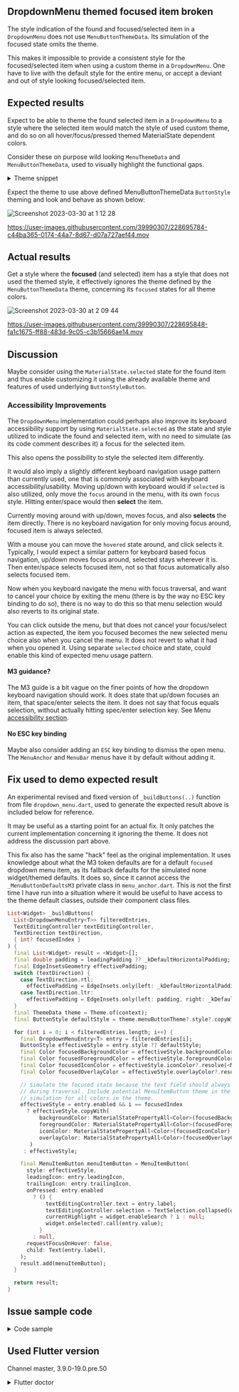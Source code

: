 ## DropdownMenu themed focused item broken

The style indication of the found and focused/selected item in a `DropdownMenu` does not use `MenuButtonThemeData`. Its simulation of the focused state omits the theme.

This makes it impossible to provide a consistent style for the focused/selected item when using a custom theme in a `DropdownMenu`. One have to live with the default style for the entire menu, or accept a deviant and out of style looking focused/selected item.

## Expected results

Expect to be able to theme the found selected item in a `DropdownMenu` to a style where the selected item would match the style of used custom theme, and do so on all hover/focus/pressed themed MaterialState dependent colors.

Consider these on purpose wild looking `MenuThemeData` and `MenuButtonThemeData`, used to visually highlight the functional gaps.

<details>
  <summary>Theme snippet</summary>

(For full code sample, see the **Issue sample code** further below).

```dart
  MenuThemeData(
    style: MenuStyle(
      backgroundColor: MaterialStatePropertyAll<Color?>(colorScheme.errorContainer),
      padding: const MaterialStatePropertyAll<EdgeInsetsGeometry?>(EdgeInsets.all(8)),
    ),
  ),
  MenuButtonThemeData(
    style: ButtonStyle(
      backgroundColor: MaterialStateProperty.resolveWith(
          (Set<MaterialState> states) {
        if (states.contains(MaterialState.pressed)) {
          return colorScheme.primary;
        }
        if (states.contains(MaterialState.hovered)) {
          return colorScheme.primary;
        }
        if (states.contains(MaterialState.focused)) {
          return colorScheme.primaryContainer;
        }
        return Colors.transparent;
      }),
      foregroundColor: MaterialStateProperty.resolveWith(
          (Set<MaterialState> states) {
        if (states.contains(MaterialState.disabled)) {
          return colorScheme.onSurface.withOpacity(0.38);
        }
        if (states.contains(MaterialState.pressed)) {
          return colorScheme.onPrimary;
        }
        if (states.contains(MaterialState.hovered)) {
          return colorScheme.onPrimary;
        }
        if (states.contains(MaterialState.focused)) {
          return colorScheme.onPrimaryContainer;
        }
        return colorScheme.onSurface;
      }),
      iconColor: MaterialStateProperty.resolveWith(
          (Set<MaterialState> states) {
        if (states.contains(MaterialState.disabled)) {
          return colorScheme.onSurface.withOpacity(0.38);
        }
        if (states.contains(MaterialState.pressed)) {
          return colorScheme.onPrimary;
        }
        if (states.contains(MaterialState.hovered)) {
          return colorScheme.onPrimary;
        }
        if (states.contains(MaterialState.focused)) {
          return colorScheme.onPrimaryContainer;
        }
        return colorScheme.onSurfaceVariant;
      }),
      overlayColor: MaterialStateProperty.resolveWith(
          (Set<MaterialState> states) {
        if (states.contains(MaterialState.pressed)) {
          return colorScheme.onPrimary.withOpacity(0.12);
        }
        if (states.contains(MaterialState.hovered)) {
          return colorScheme.onPrimary.withOpacity(0.08);
        }
        if (states.contains(MaterialState.focused)) {
          return colorScheme.onPrimaryContainer.withOpacity(0.12);
        }
        return Colors.transparent;
      }),
      shape: ButtonStyleButton.allOrNull<OutlinedBorder>(
        const RoundedRectangleBorder(
          borderRadius: BorderRadius.all(
            Radius.circular(10),
          ),
        ),
      ),
    ),
  ),
```

</details>

Expect the theme to use above defined MenuButtonThemeData `ButtonStyle` theming and look and behave as shown below:

![Screenshot 2023-03-30 at 1 12 28](https://user-images.githubusercontent.com/39990307/228695749-89395f80-20c6-4d4a-ab48-81b23d2c5bec.png)


https://user-images.githubusercontent.com/39990307/228695784-c44ba365-0174-44a7-8d67-d07a727aef44.mov

## Actual results

Get a style where the **focused** (and selected) item has a style that does not used the themed style, it effectively ignores the theme defined by the `MenuButtonThemeData` theme, concerning its `focused` states for all theme colors.

![Screenshot 2023-03-30 at 2 09 44](https://user-images.githubusercontent.com/39990307/228695835-f474b528-bd89-435b-9c86-ca80095fa346.png)


https://user-images.githubusercontent.com/39990307/228695848-fa1c1675-ff88-483d-9c05-c3b15666ae14.mov

## Discussion

Maybe consider using the `MaterialState.selected` state for the found item and thus enable customizing it using the already available theme and features of used underlying `ButtonStyleButton`.

### Accessibility Improvements

The `DropdownMenu` implementation could perhaps also improve its keyboard accessibility support by using `MaterialState.selected` as the state and style utilized to indicate the found and selected item, with no need to simulate (as its code comment describes it) a focus for the selected item.

This also opens the possibility to style the selected item differently.

It would also imply a slightly different keyboard navigation usage pattern than currently used, one that is commonly associated with keyboard accessibility/usability. Moving up/down with keyboard would if `selected` is also utilized, only move the `focus` around in the menu, with its own `focus` style. Hitting enter/space would then **select** the item.

Currently moving around with up/down, moves focus, and also **selects** the item directly. There is no keyboard navigation for only moving focus around, focused item is always selected.

With a mouse you can move the `hovered` state around, and click selects it. Typically, I would expect a similar pattern for keyboard based focus navigation, up/down moves focus around, selected stays wherever it is. Then enter/space selects focused item, not so that focus automatically also selects focused item.

Now when you keyboard navigate the menu with focus traversal, and want to cancel your choice by exiting the menu (there is by the way no ESC key binding to do so), there is no way to do this so that menu selection would also reverts to its original state.

You can click outside the menu, but that does not cancel your focus/select action as expected, the item you focused becomes the new selected menu choice also when you cancel the menu. It does not revert to what it had when you opened it. Using separate `selected` choice and state, could enable this kind of expected menu usage pattern.

#### M3 guidance?

The M3 guide is a bit vague on the finer points of how the dropdown keyboard navigation should work. It does state that up/down focuses an item, that space/enter selects the item. It does not say that focus equals selection, without actually hitting spec/enter selection key. See Menu [accessibility section](https://m3.material.io/components/menus/accessibility#0589f3a9-11ff-4129-bcaf-5cc666b890f5).

#### No ESC key binding

Maybe also consider adding an `ESC` key binding to dismiss the open menu. The `MenuAnchor` and `MenuBar` menus have it by default without adding it.

## Fix used to demo expected result

An experimental revised and fixed version of `_buildButtons(..)` function from file `dropdown_menu.dart`, used to generate the expected result above is included below for reference.

It may be useful as a starting point for an actual fix. It only patches the current implementation concerning it ignoring the theme. It does not address the discussion part above.

This fix also has the same "hack" feel as the original implementation. It uses knowledge about what the M3 token defaults are for a default `focused` dropdown menu item, as its fallback defaults for the simulated none widget/themed defaults. It does so, since it cannot access the `_MenuButtonDefaultsM3` private class in `menu_anchor.dart`. This is not the first time I have run into a situation where it would be useful to have access to the theme default classes, outside their component class files.

```dart
List<Widget> _buildButtons(
  List<DropdownMenuEntry<T>> filteredEntries,
  TextEditingController textEditingController,
  TextDirection textDirection,
  { int? focusedIndex }
) {
  final List<Widget> result = <Widget>[];
  final double padding = leadingPadding ?? _kDefaultHorizontalPadding;
  final EdgeInsetsGeometry effectivePadding;
  switch (textDirection) {
    case TextDirection.rtl:
      effectivePadding = EdgeInsets.only(left: _kDefaultHorizontalPadding, right: padding);
    case TextDirection.ltr:
      effectivePadding = EdgeInsets.only(left: padding, right: _kDefaultHorizontalPadding);
  }
  final ThemeData theme = Theme.of(context);
  final ButtonStyle defaultStyle = theme.menuButtonTheme?.style?.copyWith(padding: MaterialStatePropertyAll<EdgeInsetsGeometry>(effectivePadding)) ?? MenuItemButton.styleFrom(padding: effectivePadding);

  for (int i = 0; i < filteredEntries.length; i++) {
    final DropdownMenuEntry<T> entry = filteredEntries[i];
    ButtonStyle effectiveStyle = entry.style ?? defaultStyle;
    final Color focusedBackgroundColor = effectiveStyle.backgroundColor?.resolve(<MaterialState>{MaterialState.focused}) ?? theme.colorScheme.onSurface.withOpacity(0.12);
    final Color focusedForegroundColor = effectiveStyle.foregroundColor?.resolve(<MaterialState>{MaterialState.focused}) ?? theme.colorScheme.onSurface;
    final Color focusedIconColor = effectiveStyle.iconColor?.resolve(<MaterialState>{MaterialState.focused}) ?? theme.colorScheme.onSurfaceVariant;
    final Color focusedOverlayColor = effectiveStyle.overlayColor?.resolve(<MaterialState>{MaterialState.focused}) ?? theme.colorScheme.onSurface.withOpacity(0.12);

    // Simulate the focused state because the text field should always be focused
    // during traversal. Include potential MenuItemButton theme in the focus
    // simulation for all colors in the theme.
    effectiveStyle = entry.enabled && i == focusedIndex
      ? effectiveStyle.copyWith(
          backgroundColor: MaterialStatePropertyAll<Color>(focusedBackgroundColor),
          foregroundColor: MaterialStatePropertyAll<Color>(focusedForegroundColor),
          iconColor: MaterialStatePropertyAll<Color>(focusedIconColor),
          overlayColor: MaterialStatePropertyAll<Color>(focusedOverlayColor),
       )
     : effectiveStyle;

    final MenuItemButton menuItemButton = MenuItemButton(
      style: effectiveStyle,
      leadingIcon: entry.leadingIcon,
      trailingIcon: entry.trailingIcon,
      onPressed: entry.enabled
        ? () {
            textEditingController.text = entry.label;
            textEditingController.selection = TextSelection.collapsed(offset: textEditingController.text.length);
            currentHighlight = widget.enableSearch ? i : null;
            widget.onSelected?.call(entry.value);
          }
        : null,
      requestFocusOnHover: false,
      child: Text(entry.label),
    );
    result.add(menuItemButton);
  }

  return result;
}

```

## Issue sample code

<details>
<summary>Code sample</summary>


```dart
// MIT License
//
// Copyright (c) 2023 Mike Rydstrom
//
// Permission is hereby granted, free of charge, to any person obtaining a copy
// of this software and associated documentation files (the "Software"), to deal
// in the Software without restriction, including without limitation the rights
// to use, copy, modify, merge, publish, distribute, sublicense, and/or sell
// copies of the Software, and to permit persons to whom the Software is
// furnished to do so, subject to the following conditions:
//
// The above copyright notice and this permission notice shall be included in all
// copies or substantial portions of the Software.
//
// THE SOFTWARE IS PROVIDED "AS IS", WITHOUT WARRANTY OF ANY KIND, EXPRESS OR
// IMPLIED, INCLUDING BUT NOT LIMITED TO THE WARRANTIES OF MERCHANTABILITY,
// FITNESS FOR A PARTICULAR PURPOSE AND NONINFRINGEMENT. IN NO EVENT SHALL THE
// AUTHORS OR COPYRIGHT HOLDERS BE LIABLE FOR ANY CLAIM, DAMAGES OR OTHER
// LIABILITY, WHETHER IN AN ACTION OF CONTRACT, TORT OR OTHERWISE, ARISING FROM,
// OUT OF OR IN CONNECTION WITH THE SOFTWARE OR THE USE OR OTHER DEALINGS IN THE
// SOFTWARE.
import 'package:flutter/foundation.dart';
import 'package:flutter/material.dart';

// A seed color for the M3 ColorScheme.
const Color seedColor = Color(0xFF6750A4);
// Make M3 ColorSchemes from a seed color.
final ColorScheme schemeLight = ColorScheme.fromSeed(
  brightness: Brightness.light,
  seedColor: seedColor,
);
final ColorScheme schemeDark = ColorScheme.fromSeed(
  brightness: Brightness.dark,
  seedColor: seedColor,
);

// Example theme
ThemeData theme(ThemeMode mode, ThemeSettings settings) {
  final ColorScheme colorScheme =
  mode == ThemeMode.light ? schemeLight : schemeDark;
  return ThemeData(
    colorScheme: colorScheme,
    useMaterial3: settings.useMaterial3,
    visualDensity: VisualDensity.standard,
    menuTheme: settings.useCustomMenu
        ? MenuThemeData(
      style: MenuStyle(
        backgroundColor:
        MaterialStatePropertyAll<Color?>(colorScheme.errorContainer),
        padding: const MaterialStatePropertyAll<EdgeInsetsGeometry?>(
          EdgeInsets.all(8),
        ),
      ),
    )
        : null,
    menuButtonTheme: settings.useCustomMenu
        ? MenuButtonThemeData(
      style: ButtonStyle(
        backgroundColor: MaterialStateProperty.resolveWith(
                (Set<MaterialState> states) {
              if (states.contains(MaterialState.pressed)) {
                return colorScheme.primary;
              }
              if (states.contains(MaterialState.hovered)) {
                return colorScheme.primary;
              }
              if (states.contains(MaterialState.focused)) {
                return colorScheme.primaryContainer;
              }
              return Colors.transparent;
            }),
        foregroundColor: MaterialStateProperty.resolveWith(
                (Set<MaterialState> states) {
              if (states.contains(MaterialState.disabled)) {
                return colorScheme.onSurface.withOpacity(0.38);
              }
              if (states.contains(MaterialState.pressed)) {
                return colorScheme.onPrimary;
              }
              if (states.contains(MaterialState.hovered)) {
                return colorScheme.onPrimary;
              }
              if (states.contains(MaterialState.focused)) {
                return colorScheme.onPrimaryContainer;
              }
              return colorScheme.onSurface;
            }),
        iconColor: MaterialStateProperty.resolveWith(
                (Set<MaterialState> states) {
              if (states.contains(MaterialState.disabled)) {
                return colorScheme.onSurface.withOpacity(0.38);
              }
              if (states.contains(MaterialState.pressed)) {
                return colorScheme.onPrimary;
              }
              if (states.contains(MaterialState.hovered)) {
                return colorScheme.onPrimary;
              }
              if (states.contains(MaterialState.focused)) {
                return colorScheme.onPrimaryContainer;
              }
              return colorScheme.onSurfaceVariant;
            }),
        overlayColor: MaterialStateProperty.resolveWith(
                (Set<MaterialState> states) {
              if (states.contains(MaterialState.pressed)) {
                return colorScheme.onPrimary.withOpacity(0.12);
              }
              if (states.contains(MaterialState.hovered)) {
                return colorScheme.onPrimary.withOpacity(0.08);
              }
              if (states.contains(MaterialState.focused)) {
                return colorScheme.onPrimaryContainer.withOpacity(0.12);
              }
              return Colors.transparent;
            }),
        shape: ButtonStyleButton.allOrNull<OutlinedBorder>(
          const RoundedRectangleBorder(
            borderRadius: BorderRadius.all(
              Radius.circular(10),
            ),
          ),
        ),
      ),
    )
        : null,
  );
}

void main() {
  runApp(const IssueDemoApp());
}

class IssueDemoApp extends StatefulWidget {
  const IssueDemoApp({super.key});

  @override
  State<IssueDemoApp> createState() => _IssueDemoAppState();
}

class _IssueDemoAppState extends State<IssueDemoApp> {
  ThemeMode themeMode = ThemeMode.light;
  bool longLabel = false;
  TextDirection textDirection = TextDirection.ltr;
  ThemeSettings settings = const ThemeSettings(
    useMaterial3: true,
    useCustomMenu: true,
  );

  @override
  Widget build(BuildContext context) {
    return MaterialApp(
      debugShowCheckedModeBanner: false,
      themeMode: themeMode,
      theme: theme(ThemeMode.light, settings),
      darkTheme: theme(ThemeMode.dark, settings),
      home: Directionality(
        textDirection: textDirection,
        child: Scaffold(
          appBar: AppBar(
            title: const Text('DropdownMenu Issue'),
            actions: [
              IconButton(
                icon: settings.useMaterial3
                    ? const Icon(Icons.filter_3)
                    : const Icon(Icons.filter_2),
                onPressed: () {
                  setState(() {
                    settings =
                        settings.copyWith(useMaterial3: !settings.useMaterial3);
                  });
                },
                tooltip: "Switch to Material ${settings.useMaterial3 ? 2 : 3}",
              ),
              IconButton(
                icon: themeMode == ThemeMode.dark
                    ? const Icon(Icons.wb_sunny_outlined)
                    : const Icon(Icons.wb_sunny),
                onPressed: () {
                  setState(() {
                    if (themeMode == ThemeMode.light) {
                      themeMode = ThemeMode.dark;
                    } else {
                      themeMode = ThemeMode.light;
                    }
                  });
                },
                tooltip: "Toggle brightness",
              ),
            ],
          ),
          body: HomePage(
            settings: settings,
            onSettings: (ThemeSettings value) {
              setState(() {
                settings = value;
              });
            },
            longLabel: longLabel,
            onLongLabel: (bool value) {
              setState(() {
                longLabel = value;
              });
            },
            textDirection: textDirection,
            onTextDirection: (TextDirection value) {
              setState(() {
                textDirection = value;
              });
            },
          ),
        ),
      ),
    );
  }
}

class HomePage extends StatelessWidget {
  const HomePage({
    super.key,
    required this.settings,
    required this.onSettings,
    required this.longLabel,
    required this.onLongLabel,
    required this.textDirection,
    required this.onTextDirection,
  });
  final ThemeSettings settings;
  final ValueChanged<ThemeSettings> onSettings;
  final bool longLabel;
  final ValueChanged<bool> onLongLabel;
  final TextDirection textDirection;
  final ValueChanged<TextDirection> onTextDirection;

  @override
  Widget build(BuildContext context) {
    return ListView(
      padding: const EdgeInsets.symmetric(horizontal: 16),
      children: [
        SwitchListTile(
          title: const Text('Text directionality'),
          subtitle: const Text('OFF=LTR  ON=RTL'),
          value: textDirection == TextDirection.rtl,
          onChanged: (bool value) {
            value
                ? onTextDirection(TextDirection.rtl)
                : onTextDirection(TextDirection.ltr);
          },
        ),
        const SizedBox(height: 8),
        const Text('DropdownMenu focused item style broken\n\n'
            'The style indication of the found and selected item in a '
            'DropdownMenu does not use MenuButtonThemeData. Its simulation of '
            'the focused state omits the theme.'),
        SwitchListTile(
          title: const Text('Enable custom menu theme'),
          value: settings.useCustomMenu,
          onChanged: (bool value) {
            onSettings(settings.copyWith(useCustomMenu: value));
          },
        ),
        const Padding(
          padding: EdgeInsets.all(12.0),
          child: DropDownMenuShowcase(),
        ),
        const SizedBox(height: 16),
        const ShowColorSchemeColors(),
      ],
    );
  }
}

class DropDownMenuShowcase extends StatefulWidget {
  const DropDownMenuShowcase({super.key});

  @override
  State<DropDownMenuShowcase> createState() => _DropDownMenuShowcaseState();
}

class _DropDownMenuShowcaseState extends State<DropDownMenuShowcase> {
  String selectedItem = '';
  @override
  Widget build(BuildContext context) {
    return Column(
      crossAxisAlignment: CrossAxisAlignment.start,
      children: <Widget>[
        DropdownMenu<String>(
          initialSelection: selectedItem,
          onSelected: (String? value) {
            setState(() {
              selectedItem = value ?? 'one';
            });
          },
          dropdownMenuEntries: const <DropdownMenuEntry<String>>[
            DropdownMenuEntry<String>(
              label: 'Alarm settings',
              leadingIcon: Icon(Icons.alarm),
              value: 'one',
            ),
            DropdownMenuEntry<String>(
              label: 'Cabin overview',
              leadingIcon: Icon(Icons.cabin),
              value: 'three',
            ),
            DropdownMenuEntry<String>(
              label: 'Surveillance view',
              leadingIcon: Icon(Icons.camera_outdoor_rounded),
              value: 'four',
            ),
            DropdownMenuEntry<String>(
              label: 'Water alert',
              leadingIcon: Icon(Icons.water_damage),
              value: 'five',
            ),
            DropdownMenuEntry<String>(
              label: 'Disabled settings',
              leadingIcon: Icon(Icons.settings),
              value: 'two',
              enabled: false,
            ),
          ],
        ),
      ],
    );
  }
}

/// A Theme Settings class to bundle properties we want to modify on our
/// theme interactively.
@immutable
class ThemeSettings with Diagnosticable {
  final bool useMaterial3;
  final bool useCustomMenu;

  const ThemeSettings({
    required this.useMaterial3,
    required this.useCustomMenu,
  });

  /// Flutter debug properties override, includes toString.
  @override
  void debugFillProperties(DiagnosticPropertiesBuilder properties) {
    super.debugFillProperties(properties);
    properties.add(DiagnosticsProperty<bool>('useMaterial3', useMaterial3));
    properties.add(DiagnosticsProperty<bool>('useCustomMenu', useCustomMenu));
  }

  /// Copy the object with one or more provided properties changed.
  ThemeSettings copyWith({
    bool? useMaterial3,
    bool? useCustomMenu,
  }) {
    return ThemeSettings(
      useMaterial3: useMaterial3 ?? this.useMaterial3,
      useCustomMenu: useCustomMenu ?? this.useCustomMenu,
    );
  }

  /// Override the equality operator.
  @override
  bool operator ==(Object other) {
    if (identical(this, other)) return true;
    if (other.runtimeType != runtimeType) return false;
    return other is ThemeSettings &&
        other.useMaterial3 == useMaterial3 &&
        other.useCustomMenu == useCustomMenu;
  }

  /// Override for hashcode, dart.ui Jenkins based.
  @override
  int get hashCode => Object.hashAll(<Object?>[
    useMaterial3.hashCode,
    useCustomMenu.hashCode,
  ]);
}

/// Draw a number of boxes showing the colors of key theme color properties
/// in the ColorScheme of the inherited ThemeData and its color properties.
class ShowColorSchemeColors extends StatelessWidget {
  const ShowColorSchemeColors({super.key, this.onBackgroundColor});

  /// The color of the background the color widget are being drawn on.
  ///
  /// Some of the theme colors may have semi transparent fill color. To compute
  /// a legible text color for the sum when it shown on a background color, we
  /// need to alpha merge it with background and we need the exact background
  /// color it is drawn on for that. If not passed in from parent, it is
  /// assumed to be drawn on card color, which usually is close enough.
  final Color? onBackgroundColor;

  // Return true if the color is light, meaning it needs dark text for contrast.
  static bool _isLight(final Color color) =>
      ThemeData.estimateBrightnessForColor(color) == Brightness.light;

  // On color used when a theme color property does not have a theme onColor.
  static Color _onColor(final Color color, final Color bg) =>
      _isLight(Color.alphaBlend(color, bg)) ? Colors.black : Colors.white;

  @override
  Widget build(BuildContext context) {
    final ThemeData theme = Theme.of(context);
    final ColorScheme colorScheme = theme.colorScheme;
    final bool useMaterial3 = theme.useMaterial3;
    const double spacing = 4;

    // Grab the card border from the theme card shape
    ShapeBorder? border = theme.cardTheme.shape;
    // If we had one, copy in a border side to it.
    if (border is RoundedRectangleBorder) {
      border = border.copyWith(
        side: BorderSide(
          color: colorScheme.outlineVariant,
          width: 1,
        ),
      );
      // If
    } else {
      // If border was null, make one matching Card default, but with border
      // side, if it was not null, we leave it as it was.
      border ??= RoundedRectangleBorder(
        borderRadius: BorderRadius.all(Radius.circular(useMaterial3 ? 12 : 4)),
        side: BorderSide(
          color: colorScheme.outlineVariant,
          width: 1,
        ),
      );
    }

    // Get effective background color.
    final Color background =
        onBackgroundColor ?? theme.cardTheme.color ?? theme.cardColor;

    // Wrap this widget branch in a custom theme where card has a border outline
    // if it did not have one, but retains its ambient themed border radius.
    return Theme(
      data: Theme.of(context).copyWith(
        cardTheme: CardTheme.of(context).copyWith(
          elevation: 0,
          surfaceTintColor: Colors.transparent,
          shape: border,
        ),
      ),
      child: Column(
        crossAxisAlignment: CrossAxisAlignment.start,
        children: <Widget>[
          Padding(
            padding: const EdgeInsets.symmetric(vertical: 8),
            child: Text(
              'ColorScheme Colors',
              style: theme.textTheme.titleMedium,
            ),
          ),
          Wrap(
            alignment: WrapAlignment.start,
            crossAxisAlignment: WrapCrossAlignment.center,
            spacing: spacing,
            runSpacing: spacing,
            children: <Widget>[
              ColorCard(
                label: 'Primary',
                color: colorScheme.primary,
                textColor: colorScheme.onPrimary,
              ),
              ColorCard(
                label: 'on\nPrimary',
                color: colorScheme.onPrimary,
                textColor: colorScheme.primary,
              ),
              ColorCard(
                label: 'Primary\nContainer',
                color: colorScheme.primaryContainer,
                textColor: colorScheme.onPrimaryContainer,
              ),
              ColorCard(
                label: 'onPrimary\nContainer',
                color: colorScheme.onPrimaryContainer,
                textColor: colorScheme.primaryContainer,
              ),
              ColorCard(
                label: 'Secondary',
                color: colorScheme.secondary,
                textColor: colorScheme.onSecondary,
              ),
              ColorCard(
                label: 'on\nSecondary',
                color: colorScheme.onSecondary,
                textColor: colorScheme.secondary,
              ),
              ColorCard(
                label: 'Secondary\nContainer',
                color: colorScheme.secondaryContainer,
                textColor: colorScheme.onSecondaryContainer,
              ),
              ColorCard(
                label: 'on\nSecondary\nContainer',
                color: colorScheme.onSecondaryContainer,
                textColor: colorScheme.secondaryContainer,
              ),
              ColorCard(
                label: 'Tertiary',
                color: colorScheme.tertiary,
                textColor: colorScheme.onTertiary,
              ),
              ColorCard(
                label: 'on\nTertiary',
                color: colorScheme.onTertiary,
                textColor: colorScheme.tertiary,
              ),
              ColorCard(
                label: 'Tertiary\nContainer',
                color: colorScheme.tertiaryContainer,
                textColor: colorScheme.onTertiaryContainer,
              ),
              ColorCard(
                label: 'on\nTertiary\nContainer',
                color: colorScheme.onTertiaryContainer,
                textColor: colorScheme.tertiaryContainer,
              ),
              ColorCard(
                label: 'Error',
                color: colorScheme.error,
                textColor: colorScheme.onError,
              ),
              ColorCard(
                label: 'on\nError',
                color: colorScheme.onError,
                textColor: colorScheme.error,
              ),
              ColorCard(
                label: 'Error\nContainer',
                color: colorScheme.errorContainer,
                textColor: colorScheme.onErrorContainer,
              ),
              ColorCard(
                label: 'onError\nContainer',
                color: colorScheme.onErrorContainer,
                textColor: colorScheme.errorContainer,
              ),
              ColorCard(
                label: 'Background',
                color: colorScheme.background,
                textColor: colorScheme.onBackground,
              ),
              ColorCard(
                label: 'on\nBackground',
                color: colorScheme.onBackground,
                textColor: colorScheme.background,
              ),
              ColorCard(
                label: 'Surface',
                color: colorScheme.surface,
                textColor: colorScheme.onSurface,
              ),
              ColorCard(
                label: 'on\nSurface',
                color: colorScheme.onSurface,
                textColor: colorScheme.surface,
              ),
              ColorCard(
                label: 'Surface\nVariant',
                color: colorScheme.surfaceVariant,
                textColor: colorScheme.onSurfaceVariant,
              ),
              ColorCard(
                label: 'onSurface\nVariant',
                color: colorScheme.onSurfaceVariant,
                textColor: colorScheme.surfaceVariant,
              ),
              ColorCard(
                label: 'Outline',
                color: colorScheme.outline,
                textColor: colorScheme.background,
              ),
              ColorCard(
                label: 'Outline\nVariant',
                color: colorScheme.outlineVariant,
                textColor: colorScheme.onBackground,
              ),
              ColorCard(
                label: 'Shadow',
                color: colorScheme.shadow,
                textColor: _onColor(colorScheme.shadow, background),
              ),
              ColorCard(
                label: 'Scrim',
                color: colorScheme.scrim,
                textColor: _onColor(colorScheme.scrim, background),
              ),
              ColorCard(
                label: 'Inverse\nSurface',
                color: colorScheme.inverseSurface,
                textColor: colorScheme.onInverseSurface,
              ),
              ColorCard(
                label: 'onInverse\nSurface',
                color: colorScheme.onInverseSurface,
                textColor: colorScheme.inverseSurface,
              ),
              ColorCard(
                label: 'Inverse\nPrimary',
                color: colorScheme.inversePrimary,
                textColor: colorScheme.inverseSurface,
              ),
              ColorCard(
                label: 'Surface\nTint',
                color: colorScheme.surfaceTint,
                textColor: colorScheme.onPrimary,
              ),
            ],
          ),
        ],
      ),
    );
  }
}

/// A [SizedBox] with a [Card] and string text in it. Used in this demo to
/// display theme color boxes.
///
/// Can specify label text color and background color.
class ColorCard extends StatelessWidget {
  const ColorCard({
    super.key,
    required this.label,
    required this.color,
    required this.textColor,
    this.size,
  });

  final String label;
  final Color color;
  final Color textColor;
  final Size? size;

  @override
  Widget build(BuildContext context) {
    const double fontSize = 11;
    const Size effectiveSize = Size(86, 58);

    return SizedBox(
      width: effectiveSize.width,
      height: effectiveSize.height,
      child: Card(
        margin: EdgeInsets.zero,
        clipBehavior: Clip.antiAlias,
        color: color,
        child: Center(
          child: Text(
            label,
            style: TextStyle(color: textColor, fontSize: fontSize),
            textAlign: TextAlign.center,
          ),
        ),
      ),
    );
  }
}

```

</details>

## Used Flutter version

Channel master, 3.9.0-19.0.pre.50

<details>
  <summary>Flutter doctor</summary>

```

flutter doctor -v          
[✓] Flutter (Channel master, 3.9.0-19.0.pre.50, on macOS 13.2.1 22D68 darwin-arm64, locale en-US)
    • Flutter version 3.9.0-19.0.pre.50 on channel master at /Users/rydmike/fvm/versions/master
    • Upstream repository https://github.com/flutter/flutter.git
    • Framework revision 4e1ad59f75 (61 minutes ago), 2023-03-30 01:06:46 +0200
    • Engine revision 45467e2a8b
    • Dart version 3.0.0 (build 3.0.0-378.0.dev)
    • DevTools version 2.22.2
    • If those were intentional, you can disregard the above warnings; however it is recommended to use "git" directly
      to perform update checks and upgrades.

[✓] Android toolchain - develop for Android devices (Android SDK version 33.0.0)
    • Android SDK at /Users/rydmike/Library/Android/sdk
    • Platform android-33, build-tools 33.0.0
    • Java binary at: /Applications/Android Studio.app/Contents/jbr/Contents/Home/bin/java
    • Java version OpenJDK Runtime Environment (build 11.0.15+0-b2043.56-8887301)
    • All Android licenses accepted.

[✓] Xcode - develop for iOS and macOS (Xcode 14.2)
    • Xcode at /Applications/Xcode.app/Contents/Developer
    • Build 14C18
    • CocoaPods version 1.11.3

[✓] Chrome - develop for the web
    • Chrome at /Applications/Google Chrome.app/Contents/MacOS/Google Chrome

[✓] Android Studio (version 2022.1)
    • Android Studio at /Applications/Android Studio.app/Contents
    • Flutter plugin can be installed from:
      🔨 https://plugins.jetbrains.com/plugin/9212-flutter
    • Dart plugin can be installed from:
      🔨 https://plugins.jetbrains.com/plugin/6351-dart
    • Java version OpenJDK Runtime Environment (build 11.0.15+0-b2043.56-8887301)

[✓] IntelliJ IDEA Community Edition (version 2022.3.3)
    • IntelliJ at /Applications/IntelliJ IDEA CE.app
    • Flutter plugin version 72.1.4
    • Dart plugin version 223.8888

[✓] VS Code (version 1.76.2)
    • VS Code at /Applications/Visual Studio Code.app/Contents
    • Flutter extension version 3.60.0

[✓] Connected device (2 available)
    • macOS (desktop) • macos  • darwin-arm64   • macOS 13.2.1 22D68 darwin-arm64
    • Chrome (web)    • chrome • web-javascript • Google Chrome 111.0.5563.146

[✓] Network resources
    • All expected network resources are available.


```

</details>
